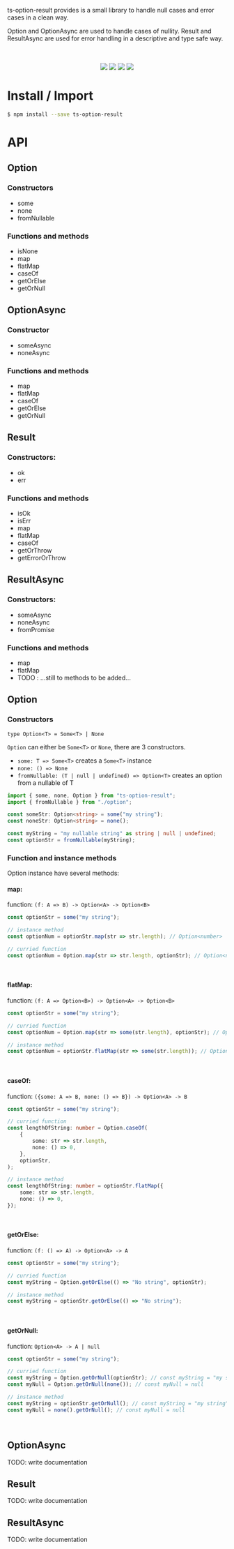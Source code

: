 ts-option-result provides is a small library to handle null cases and error cases in a clean way.

Option and OptionAsync are used to handle cases of nullity.
Result and ResultAsync are used for error handling in a descriptive and type safe way.

<p align="center">
    <i></i>
    <br>
    <br>
    <img src="https://github.com/jeromebu/ts-option-result/workflows/ci/badge.svg?branch=main">
    <img src="https://img.shields.io/bundlephobia/minzip/ts-option-result">
    <img src="https://img.shields.io/npm/dw/ts-option-result">
    <img src="https://img.shields.io/npm/l/ts-option-result">
</p>

# Install / Import

```bash
$ npm install --save ts-option-result
```

# API

## Option

### Constructors

-   some
-   none
-   fromNullable

### Functions and methods

-   isNone
-   map
-   flatMap
-   caseOf
-   getOrElse
-   getOrNull

## OptionAsync

### Constructor

-   someAsync
-   noneAsync

### Functions and methods

-   map
-   flatMap
-   caseOf
-   getOrElse
-   getOrNull

## Result

### Constructors:

-   ok
-   err

### Functions and methods

-   isOk
-   isErr
-   map
-   flatMap
-   caseOf
-   getOrThrow
-   getErrorOrThrow

## ResultAsync

### Constructors:

-   someAsync
-   noneAsync
-   fromPromise

### Functions and methods

-   map
-   flatMap
-   TODO : ...still to methods to be added...

## Option

### Constructors

`type Option<T> = Some<T> | None`

`Option` can either be `Some<T>` or `None`, there are 3 constructors.

-   `some: T => Some<T>` creates a `Some<T>` instance
-   `none: () => None`
-   `fromNullable: (T | null | undefined) => Option<T>` creates an option from a nullable of T

```typescript
import { some, none, Option } from "ts-option-result";
import { fromNullable } from "./option";

const someStr: Option<string> = some("my string");
const noneStr: Option<string> = none();

const myString = "my nullable string" as string | null | undefined;
const optionStr = fromNullable(myString);
```

### Function and instance methods

Option instance have several methods:

#### map:

function: `(f: A => B) -> Option<A> -> Option<B>`

```typescript
const optionStr = some("my string");

// instance method
const optionNum = optionStr.map(str => str.length); // Option<number>

// curried function
const optionNum = Option.map(str => str.length, optionStr); // Option<number>
```

<br />

#### flatMap:

function: `(f: A => Option<B>) -> Option<A> -> Option<B>`

```typescript
const optionStr = some("my string");

// curried function
const optionNum = Option.map(str => some(str.length), optionStr); // Option<number>

// instance method
const optionNum = optionStr.flatMap(str => some(str.length)); // Option<number>
```

<br />

#### caseOf:

function: `({some: A => B, none: () => B}) -> Option<A> -> B`

```typescript
const optionStr = some("my string");

// curried function
const lengthOfString: number = Option.caseOf(
    {
        some: str => str.length,
        none: () => 0,
    },
    optionStr,
);

// instance method
const lengthOfString: number = optionStr.flatMap({
    some: str => str.length,
    none: () => 0,
});
```

<br />

#### getOrElse:

function: `(f: () => A) -> Option<A> -> A`

```typescript
const optionStr = some("my string");

// curried function
const myString = Option.getOrElse(() => "No string", optionStr);

// instance method
const myString = optionStr.getOrElse(() => "No string");
```

<br />

#### getOrNull:

function: `Option<A> -> A | null`

```typescript
const optionStr = some("my string");

// curried function
const myString = Option.getOrNull(optionStr); // const myString = "my string"
const myNull = Option.getOrNull(none()); // const myNull = null

// instance method
const myString = optionStr.getOrNull(); // const myString = "my string"
const myNull = none().getOrNull(); // const myNull = null
```

<br />

## OptionAsync

TODO: write documentation

## Result

TODO: write documentation

## ResultAsync

TODO: write documentation
